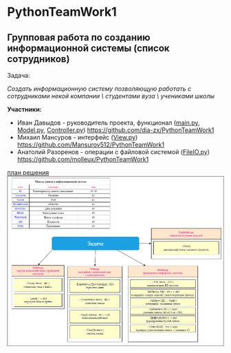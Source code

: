# PythonTeamWork1

## Групповая работа по созданию информационной системы (список сотрудников)

Задача:

_Создать информационную систему позволяющую работать с сотрудниками некой компании \ студентами вуза \ учениками школы_

__Участники:__

- Иван Давыдов - руководитель проекта, функционал ([main.py](Progect/main.py), [Model.py](Progect/Model.py), [Controller.py](Progect/Controller.py))
<https://github.com/dia-zx/PythonTeamWork1>
- Михаил Мансуров - интерфейс ([View.py](Progect/View.py))
<https://github.com/Mansurov512/PythonTeamWork1>
- Анатолий Разоренов - операции с файловой системой ([FileIO.py](Progect/FileIO.py)) https://github.com/molleux/PythonTeamWork1

[план решения](Plan.png)
![alt](Plan.png)
